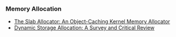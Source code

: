 ### Memory Allocation

- [The Slab Allocator: An Object-Caching Kernel Memory Allocator](https://people.eecs.berkeley.edu/~kubitron/courses/cs194-24-S14/hand-outs/bonwick_slab.pdf)
- [Dynamic Storage Allocation: A Survey and Critical Review](https://users.cs.northwestern.edu/~pdinda/ics-s05/doc/dsa.pdf)
